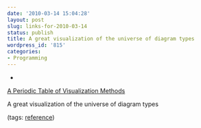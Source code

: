 ```yaml
---
date: '2010-03-14 15:04:28'
layout: post
slug: links-for-2010-03-14
status: publish
title: A great visualization of the universe of diagram types
wordpress_id: '815'
categories:
- Programming
---
```


  * 
                

[A Periodic Table of Visualization Methods](http://www.visual-literacy.org/periodic_table/periodic_table.html)


                

A great visualization of the universe of diagram types


                

(tags: [reference](http://delicious.com/eob/reference))


            
